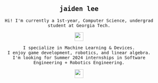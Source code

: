 <h2 align="center">
    <samp><b>jaiden lee</b></samp>
</h2>

<p align="center">
  <samp>
    Hi! I'm currently a 1st-year, Computer Science, undergrad student at Georgia Tech.
  </samp>
</p>

<p align="center">
  <samp>
    <img src="https://media.giphy.com/media/v1.Y2lkPTc5MGI3NjExY3h2Z2N3ODRueGRsbGZycDF5eHd4eGo0cjM5MnBjbml1bWoxdmI0ZCZlcD12MV9pbnRlcm5hbF9naWZfYnlfaWQmY3Q9Zw/vMTRAlMlmZ3inMFGXw/giphy.gif" width="28px">
  </samp>
</p>

<p align="center">
  <samp>
    I specialize in Machine Learning & Devices.
    <br>I enjoy game development, robotics, and linear algebra.
    <br>I'm looking for Summer 2024 internships in Software Engineering + Robotics Engineering.
  </samp>
</p>

<p align="center">
  <samp>
    <img src="https://media.giphy.com/media/v1.Y2lkPTc5MGI3NjExN3BrY3FnOGZ6MjVoYWFwN24xZDhtdHNhb2wzbmkxZHk1YzJwZ21heiZlcD12MV9pbnRlcm5hbF9naWZfYnlfaWQmY3Q9Zw/Vbu9Ud0Z6ibwjxTZYQ/giphy-downsized-large.gif" width="28px">
  </samp>
</p>
